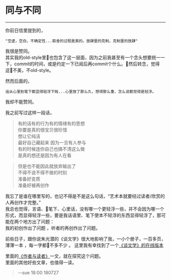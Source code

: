# 同与不同  

------  

你前日信里提到的，

    "空虚，空白，不确定性...取舍的过程是美的。放肆里的克制，克制里的放肆"      

我很是赞同。   
其实我的old-style里也包含了这一层面，因为之前我甚至有一个念头想要统一一下，commit的时间，或是约定一下已阅后再commit个什么。然后转念，觉得这不美，不old-style。    

然而后面的，
 
    话从心里到笔下都显得轻浮下贱...心里放了那么久，想得那么重，怎么说都觉得是轻浮。     
我却不能赞同。    

我之前写过这样一段话，     

> 有的话有的行为有的情绪有的思想  
> 你要是真的很宝贝很珍惜  
> 想让它纯洁   
> 最好自己藏起来 
> 因为一旦有人参与  
> 有的时候连你自己也搞不清这么做  
> 是真的想还是因为有人在看  

> 但是也不能因此就放弃输出了  
> 不得不说不得不做的时刻  
> 准备好变质   
> 准备好被再创作  

我忘了是谁在哪里写的，也记不得是不是这么句话，“艺术本就要经过读者/欣赏的人再创作才完整。”   
我总也觉得，言语、笔下、心里话，没有哪一个更轻浮一些，并不会因为哪一个形式，而显得轻浮一些，要是我话语里、笔下使本不轻浮的东西显得轻浮了，那可能在两个地方出了问题：  
我的初创作出了问题 ，听者的再创作出了问题。  

前些日子，跟你说朱光潜的《谈文学》很大地影响了我，一小个册子，一百多页，薄薄一本 ，每一字都不多不少 。
这里我有幸找到了一个[《谈文学》的在线版本](http://www.yooread.com/6/3336/)  

里面的[《作者与读者》](http://www.yooread.com/6/3336/148451.html)一文，就在探究这个问题。    
里面的其他好些文章，也值得一读。    

> --sue 18:00 180727  



